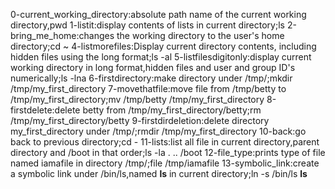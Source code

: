 0-current_working_directory:absolute path name of the current working directory,pwd
1-listit:display contents of lists in current directory;ls
2-bring_me_home:changes the working directory to the user's home directory;cd ~
4-listmorefiles:Display current directory contents, including hidden files using the long format;ls -al
5-listfilesdigitonly:display current working directory in long format,hidden files and user and group ID's numerically;ls -lna
6-firstdirectory:make directory under /tmp/;mkdir /tmp/my_first_directory
7-movethatfile:move file from /tmp/betty to /tmp/my_first_directory;mv /tmp/betty /tmp/my_first_directory
8-firstdelete:delete betty from /tmp/my_first_directory/betty;rm /tmp/my_first_directory/betty
9-firstdirdeletion:delete directory my_first_directory under /tmp/;rmdir /tmp/my_first_directory
10-back:go back to  previous directory;cd -
11-lists:list all file in current directory,parent directory and /boot in that order;ls -la . .. /boot
12-file_type:prints type of file named iamafile in directory /tmp/;file /tmp/iamafile
13-symbolic_link:create a symbolic link under /bin/ls,named __ls__ in current directory;ln -s /bin/ls __ls__
